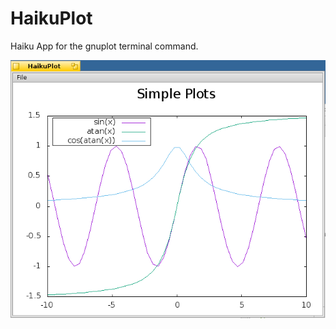 # HaikuPlot
Haiku App for the gnuplot terminal command.

![Image of DynaMate](images/HaikuPlot.PNG)
